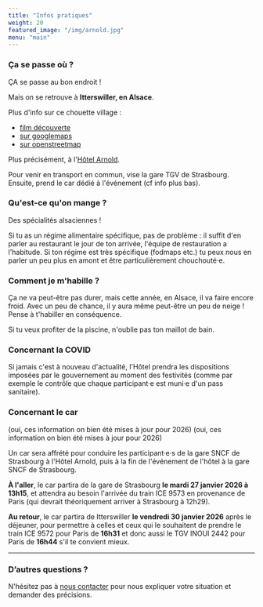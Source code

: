 ```yaml
---
title: "Infos pratiques"
weight: 20
featured_image: "/img/arnold.jpg"
menu: "main"
---
```



### Ça se passe où ?

ÇA se passe au bon endroit !

Mais on se retrouve à **Itterswiller, en Alsace**. 

Plus d'info sur ce chouette village :
- [film découverte](http://www.itterswiller.com/)
- [sur googlemaps](https://www.google.fr/maps?hl=fr&q=itterswiller)
- [sur openstreetmap](https://www.openstreetmap.org/relation/906265)

Plus précisément, à l'[Hôtel Arnold](https://www.hotel-arnold.com/).

Pour venir en transport en commun, vise la gare TGV de Strasbourg. Ensuite,
prend le car dédié à l'événement (cf info plus bas).

### Qu'est-ce qu'on mange ?

Des spécialités alsaciennes !

Si tu as un régime alimentaire spécifique, pas de problème : il suffit d'en
parler au restaurant le jour de ton arrivée, l'équipe de restauration a l'habitude.
Si ton régime est très spécifique (fodmaps etc.) tu peux nous en parler un peu plus
en amont et être particulièrement chouchouté·e.

### Comment je m'habille ?

Ça ne va peut-être pas durer, mais cette année, en Alsace, il va faire encore froid. Avec un peu de chance,
il y aura même peut-être un peu de neige ! Pense à t'habiller en conséquence.

Si tu veux profiter de la piscine, n'oublie pas ton maillot de bain.

### Concernant la COVID

Si jamais c'est à nouveau d'actualité, l'Hôtel prendra les dispositions
imposées par le gouvernement au moment des festivités (comme par exemple le
contrôle que chaque participant·e est muni·e d'un pass sanitaire).

### Concernant le car

(oui, ces information on bien été mises à jour pour 2026)
(oui, ces information on bien été mises à jour pour 2026)

Un car sera affrété pour conduire les participant·e·s de la gare SNCF de
Strasbourg à l'Hôtel Arnold, puis à la fin de l'événement de l'hôtel à la gare
SNCF de Strasbourg. 

**À l'aller**, le car partira de la gare de Strasbourg **le mardi 27
janvier 2026 à 13h15**, et attendra au besoin l'arrivée du train ICE 9573 en
provenance de Paris (qui devrait théoriquement arriver à Strasbourg à 12h29).

**Au retour**, le car partira de Itterswiller **le vendredi 30 janvier 2026** après le
déjeuner, pour permettre à celles et ceux qui le souhaitent de prendre le train ICE 9572 pour Paris de **16h31** 
et donc aussi le TGV INOUI 2442 pour Paris de **16h44** s'il te convient mieux.

---

### D’autres questions ?

N'hésitez pas à [nous contacter](staff-at-agileopenfrance-point-com) pour nous
expliquer votre situation et demander des précisions.

